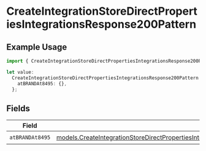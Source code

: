 # CreateIntegrationStoreDirectPropertiesIntegrationsResponse200Pattern

## Example Usage

```typescript
import { CreateIntegrationStoreDirectPropertiesIntegrationsResponse200Pattern } from "@vercel/sdk/models/createintegrationstoredirectop.js";

let value:
  CreateIntegrationStoreDirectPropertiesIntegrationsResponse200Pattern = {
    atBRANDAt8495: {},
  };
```

## Fields

| Field                                                                                                                                                                                                                                                                                    | Type                                                                                                                                                                                                                                                                                     | Required                                                                                                                                                                                                                                                                                 | Description                                                                                                                                                                                                                                                                              |
| ---------------------------------------------------------------------------------------------------------------------------------------------------------------------------------------------------------------------------------------------------------------------------------------- | ---------------------------------------------------------------------------------------------------------------------------------------------------------------------------------------------------------------------------------------------------------------------------------------- | ---------------------------------------------------------------------------------------------------------------------------------------------------------------------------------------------------------------------------------------------------------------------------------------- | ---------------------------------------------------------------------------------------------------------------------------------------------------------------------------------------------------------------------------------------------------------------------------------------- |
| `atBRANDAt8495`                                                                                                                                                                                                                                                                          | [models.CreateIntegrationStoreDirectPropertiesIntegrationsResponse200ApplicationJSONResponseBodyStoreProductMetadataSchema8AtBRANDAt8495](../models/createintegrationstoredirectpropertiesintegrationsresponse200applicationjsonresponsebodystoreproductmetadataschema8atbrandat8495.md) | :heavy_check_mark:                                                                                                                                                                                                                                                                       | N/A                                                                                                                                                                                                                                                                                      |